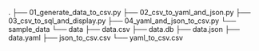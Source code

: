 .
├── 01_generate_data_to_csv.py
├── 02_csv_to_yaml_and_json.py
├── 03_csv_to_sql_and_display.py
├── 04_yaml_and_json_to_csv.py
└── sample_data
    └── data
        ├── data.csv
        ├── data.db
        ├── data.json
        ├── data.yaml
        ├── json_to_csv.csv
        └── yaml_to_csv.csv

